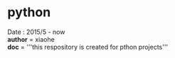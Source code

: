 # python
Date : 2015/5 - now  
  __author__ = xiaohe  
  __doc__ = '''this respository is created for pthon projects'''
